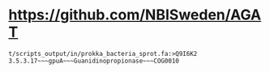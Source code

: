 # https://github.com/NBISweden/AGAT

```console
t/scripts_output/in/prokka_bacteria_sprot.fa:>Q9I6K2 3.5.3.17~~~gpuA~~~Guanidinopropionase~~~COG0010

```

